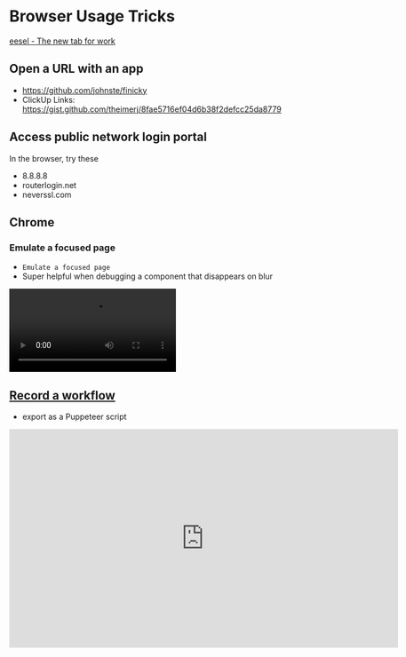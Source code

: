 # Browser Usage Tricks
[eesel - The new tab for work](https://www.eesel.app/)

## Open a URL with an app

-   https://github.com/johnste/finicky
-   ClickUp Links: https://gist.github.com/theimerj/8fae5716ef04d6b38f2defcc25da8779

## Access public network login portal

In the browser, try these

- 8.8.8.8
- routerlogin.net
- neverssl.com

## Chrome

### Emulate a focused page

-   `Emulate a focused page`
-   Super helpful when debugging a component that disappears on blur

<video>
    <source src="https://user-images.githubusercontent.com/11246258/180092063-bca459dd-e0f7-4b36-997f-cde745587968.mp4"
            type="video/mp4">

    Sorry, your browser doesn't support embedded videos.

</video>

## [Record a workflow](https://developer.chrome.com/docs/devtools/recorder/)

-   export as a Puppeteer script

<iframe width="700" height="394" src="https://www.youtube.com/embed/rMUayh1QPYs" title="Record and replay user flow with the Recorder panel | DevTools Tips" frameborder="0" allow="accelerometer; autoplay; clipboard-write; encrypted-media; gyroscope; picture-in-picture" allowfullscreen></iframe>
